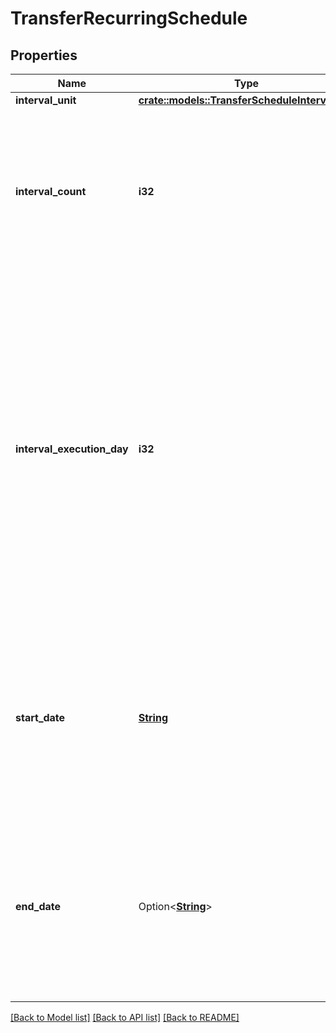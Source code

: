 # TransferRecurringSchedule

## Properties

Name | Type | Description | Notes
------------ | ------------- | ------------- | -------------
**interval_unit** | [**crate::models::TransferScheduleIntervalUnit**](TransferScheduleIntervalUnit.md) |  | 
**interval_count** | **i32** | The number of recurring `interval_units` between originations. The recurring interval(before holiday adjustment) is calculated by multiplying `interval_unit` and `interval_count`. For instance, to schedule a recurring transfer which originates once every two weeks, set `interval_unit` = `week` and `interval_count` = 2. | 
**interval_execution_day** | **i32** | The day of the interval on which to schedule the transfer.  If the `interval_unit` is `week`, `interval_execution_day` should be an integer from 1 (Monday) to 5 (Friday).  If the `interval_unit` is `month`, `interval_execution_day` should be an integer indicating which day of the month to make the transfer on. Integers from 1 to 28 can be used to make a transfer on that day of the month. Negative integers from -1 to -5 can be used to make a transfer relative to the end of the month. To make a transfer on the last day of the month, use -1; to make the transfer on the second-to-last day, use -2, and so on.  The transfer will be originated on next available banking day if the designated day is a non banking day. | 
**start_date** | [**String**](string.md) | A date in [ISO 8601](https://wikipedia.org/wiki/ISO_8601) format (YYYY-MM-DD). The recurring transfer will begin on the first `interval_execution_day` on or after the `start_date`.  If the first `interval_execution_day` on or after the start date is also the same day that `/transfer/recurring/create` was called, the bank *may* make the first payment on that day, but it is not guaranteed to do so. | 
**end_date** | Option<[**String**](string.md)> | A date in [ISO 8601](https://wikipedia.org/wiki/ISO_8601) format (YYYY-MM-DD). The recurring transfer will end on the last `interval_execution_day` on or before the `end_date`. If the `interval_execution_day` between the start date and the end date (inclusive) is also the same day that `/transfer/recurring/create` was called, the bank *may* make a payment on that day, but it is not guaranteed to do so. | [optional]

[[Back to Model list]](../README.md#documentation-for-models) [[Back to API list]](../README.md#documentation-for-api-endpoints) [[Back to README]](../README.md)


